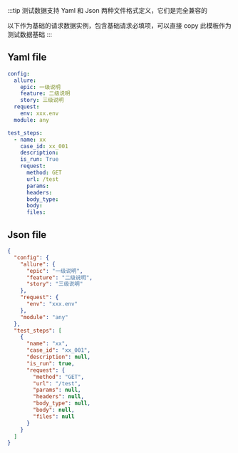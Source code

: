 :::tip
测试数据支持 Yaml 和 Json 两种文件格式定义，它们是完全兼容的

以下作为基础的请求数据实例，包含基础请求必填项，可以直接 copy 此模板作为测试数据基础
:::

## Yaml file

```yaml
config:
  allure:
    epic: 一级说明
    feature: 二级说明
    story: 三级说明
  request:
    env: xxx.env
  module: any

test_steps:
  - name: xx
    case_id: xx_001
    description:
    is_run: True
    request:
      method: GET
      url: /test
      params:
      headers:
      body_type:
      body:
      files: 
```

## Json file

```json
{
  "config": {
    "allure": {
      "epic": "一级说明",
      "feature": "二级说明",
      "story": "三级说明"
    },
    "request": {
      "env": "xxx.env"
    },
    "module": "any"
  },
  "test_steps": [
    {
      "name": "xx",
      "case_id": "xx_001",
      "description": null,
      "is_run": true,
      "request": {
        "method": "GET",
        "url": "/test",
        "params": null,
        "headers": null,
        "body_type": null,
        "body": null,
        "files": null
      }
    }
  ]
}
```
